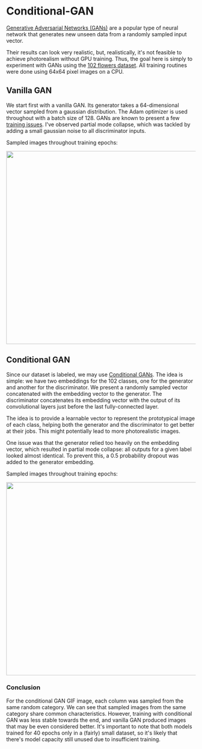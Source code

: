 # Conditional-GAN

[Generative Adversarial Networks (GANs)](https://proceedings.neurips.cc/paper/2014/file/5ca3e9b122f61f8f06494c97b1afccf3-Paper.pdf) are a popular type of neural network that generates new unseen data from a randomly sampled input vector.

Their results can look very realistic, but, realistically, it's not feasible to achieve photorealism without GPU training.
Thus, the goal here is simply to experiment with GANs using the [102 flowers dataset](https://www.robots.ox.ac.uk/~vgg/data/flowers/102/). All training routines were done using 64x64 pixel images on a CPU.

## Vanilla GAN

We start first with a vanilla GAN. Its generator takes a 64-dimensional vector sampled from a gaussian distribution. The Adam optimizer is used throughout with a batch size of 128. GANs are known to present a few [training issues](https://developers.google.com/machine-learning/gan/problems). I've observed partial mode collapse, which was tackled by adding a small gaussian noise to all discriminator inputs.

Sampled images throughout training epochs:

<p align="center">
    <img src="assets/gan_epochs.gif" width="512"\>
</p>

## Conditional GAN

Since our dataset is labeled, we may use [Conditional GANs](https://arxiv.org/abs/1411.1784). The idea is simple: we have two embeddings for the 102 classes, one for the generator and another for the discriminator. We present a randomly sampled vector concatenated with the embedding vector to the generator. The discriminator concatenates its embedding vector with the output of its convolutional layers just before the last fully-connected layer.

The idea is to provide a learnable vector to represent the prototypical image of each class, helping both the generator and the discriminator to get better at their jobs. This might potentially lead to more photorealistic images.

One issue was that the generator relied too heavily on the embedding vector, which resulted in partial mode collapse: all outputs for a given label looked almost identical. To prevent this, a 0.5 probability dropout was added to the generator embedding.

Sampled images throughout training epochs:

<p align="center">
    <img src="assets/condgan_epochs.gif" width="512"\>
</p>

### Conclusion
For the conditional GAN GIF image, each column was sampled from the same random category. We can see that sampled images from the same category share common characteristics. However, training with conditional GAN was less stable towards the end, and vanilla GAN produced images that may be even considered better. It's important to note that both models trained for 40 epochs only in a (fairly) small dataset, so it's likely that there's model capacity still unused due to insufficient training.
